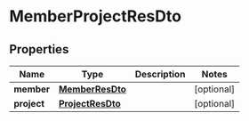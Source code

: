
# MemberProjectResDto

## Properties
Name | Type | Description | Notes
------------ | ------------- | ------------- | -------------
**member** | [**MemberResDto**](MemberResDto.md) |  |  [optional]
**project** | [**ProjectResDto**](ProjectResDto.md) |  |  [optional]



